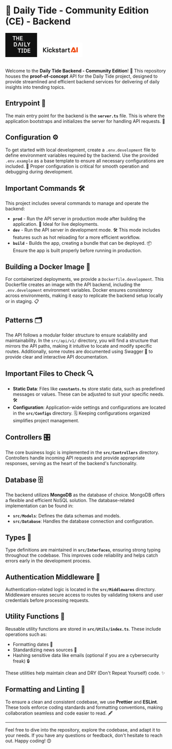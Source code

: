 # 🌊 Daily Tide - Community Edition (CE) - Backend

<img src="https://github.com/Kickstartai-product/dailytide-community-edition/blob/main/repo-assets/logo.png?raw=true" height="75" /> <img src="https://github.com/Kickstartai-product/dailytide-community-edition/blob/main/repo-assets/logo-kai.png?raw=true" height="45" /><br><br>

Welcome to the **Daily Tide Backend - Community Edition**! 🌊 This repository houses the **proof-of-concept** API for the Daily Tide project, designed to provide streamlined and efficient backend services for delivering of daily insights into trending topics.

## Entrypoint 🏁

The main entry point for the backend is the **`server.ts`** file. This is where the application bootstraps and initializes the server for handling API requests. 🚀

## Configuration ⚙️

To get started with local development, create a `.env.development` file to define environment variables required by the backend. Use the provided `.env.example` as a base template to ensure all necessary configurations are included. 📂 Proper configuration is critical for smooth operation and debugging during development.

## Important Commands 🛠️

This project includes several commands to manage and operate the backend:

- **`prod`** - Run the API server in production mode after building the application. 🚀 Ideal for live deployments.
- **`dev`** - Run the API server in development mode. 🛠️ This mode includes features such as hot reloading for a more efficient workflow.
- **`build`** - Builds the app, creating a bundle that can be deployed. 📦 Ensure the app is built properly before running in production.

## Building a Docker Image 🐳

For containerized deployments, we provide a `Dockerfile.development`. This Dockerfile creates an image with the API backend, including the `.env.development` environment variables. Docker ensures consistency across environments, making it easy to replicate the backend setup locally or in staging. 📋

## Patterns 🗂️

The API follows a modular folder structure to ensure scalability and maintainability. In the `src/api/v1/` directory, you will find a structure that mirrors the API paths, making it intuitive to locate and modify specific routes. Additionally, some routes are documented using Swagger 📜 to provide clear and interactive API documentation.

## Important Files to Check 🔍

- **Static Data**: Files like **`constants.ts`** store static data, such as predefined messages or values. These can be adjusted to suit your specific needs. 🛠️
- **Configuration**: Application-wide settings and configurations are located in the **`src/Configs`** directory. 🗒️ Keeping configurations organized simplifies project management.

## Controllers 🎛️

The core business logic is implemented in the **`src/Controllers`** directory. Controllers handle incoming API requests and provide appropriate responses, serving as the heart of the backend's functionality.

## Database 🗄️

The backend utilizes **MongoDB** as the database of choice. MongoDB offers a flexible and efficient NoSQL solution. The database-related implementation can be found in:

- **`src/Models`**: Defines the data schemas and models.
- **`src/Database`**: Handles the database connection and configuration.

## Types 🧩

Type definitions are maintained in **`src/Interfaces`**, ensuring strong typing throughout the codebase. This improves code reliability and helps catch errors early in the development process.

## Authentication Middleware 🔑

Authentication-related logic is located in the **`src/Middlewares`** directory. Middleware ensures secure access to routes by validating tokens and user credentials before processing requests.

## Utility Functions 🧰

Reusable utility functions are stored in **`src/Utils/index.ts`**. These include operations such as:

- Formatting dates 📅
- Standardizing news sources 📰
- Hashing sensitive data like emails (optional if you are a cybersecurity freak) 🔒

These utilities help maintain clean and DRY (Don't Repeat Yourself) code. ✨

## Formatting and Linting 📏

To ensure a clean and consistent codebase, we use **Prettier** and **ESLint**. These tools enforce coding standards and formatting conventions, making collaboration seamless and code easier to read. 🖋️

---

Feel free to dive into the repository, explore the codebase, and adapt it to your needs. If you have any questions or feedback, don't hesitate to reach out. Happy coding! 😊
